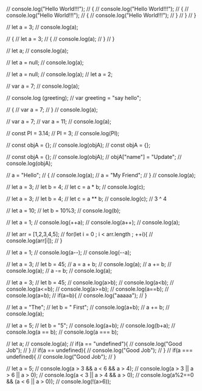 // console.log("Hello World!!!");
// {
//     console.log("Hello World!!!");
//     {
//         console.log("Hello World!!!");
//         {
//             console.log("Hello World!!!");
//         }
//     }
// }

// let a = 3;
// console.log(a);

// {
//     let a = 3;
//     {
//         console.log(a);
//     }
// }

// let a;
// console.log(a);

// let a = null;
// console.log(a);

// let a = null;
// console.log(a);
// let a = 2;

// var a = 7;
// console.log(a);

// console.log (greeting);
// var greeting = "say hello";

// {
//     var a = 7;
// }
// console.log(a);

// var a = 7;
// var a = 11;
// console.log(a);

// const PI = 3.14;
// PI = 3;
// console.log(PI);

// const objA = {};
// console.log(objA);
// const objA = {};

// const objA = {};
// console.log(objA);
// objA["name"] = "Update";
// console.log(objA);

// a = "Hello";
// {
//     console.log(a);
//     a = "My Friend";
// }
// console.log(a);

// let a = 3;
// let b = 4;
// let c = a * b;
// console.log(c);

// let a = 3;
// let b = 4;
// let c = a ** b;
// console.log(c);
// 3 ^ 4

// let a = 10;
// let b = 10%3;
// console.log(b);

// let a = 1;
// console.log(++a);
// console.log(a++);
// console.log(a);

// let arr = [1,2,3,4,5];
// for(let i = 0 ; i < arr.length ; ++i){
//     console.log(arr[i]);
// }

// let a = 1;
// console.log(a--);
// console.log(--a);

// let a = 3;
// let b = 45;
// a = a + b;
// console.log(a);
// a += b;
// console.log(a);
// a -= b;
// console.log(a);

// let a = 3;
// let b = 45;
// console.log(a>b);
// console.log(a<b);
// console.log(a<=b);
// console.log(a>=b);
// console.log(a==b);
// console.log(a=b);
// if(a=b){
//     console.log("aaaaa");
// }

// let a = "The";
// let b = " First";
// console.log(a+b);
// a += b;
// console.log(a);

// let a = 5;
// let b = "5";
// console.log(a+b);
// console.log(b+a);
// console.log(a == b);
// console.log(a === b);

// let a;
// console.log(a);
// if(a == "undefined"){
//     console.log("Good Job");
// }
// if(a == undefined){
//     console.log("Good Job");
// }
// if(a === undefined){
//     console.log("Good Job");
// }

// let a = 5;
// console.log(a > 3 && a < 6 && a > 4);
// console.log(a > 3 || a > 6 || a > 0);
// console.log(a < 3 || a > 4 && a > 0);
// console.log(a%2==0 && (a < 6 || a > 0));
// console.log(!(a>6));
